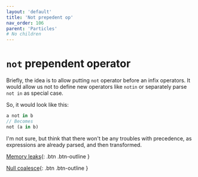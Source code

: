 ```yaml
---
layout: 'default'
title: 'Not prepedent op'
nav_order: 106
parent: 'Particles'
# No children
---
```


# `not` prependent operator

Briefly, the idea is to allow putting `not` operator before an infix operators. 
It would allow us not to define new operators like `notin` or separately parse `not in` as special case. 

So, it would look like this:
```rust
a not in b
// Becomes
not (a in b)
```

I'm not sure, but think that there won't be any troubles with precedence, as expressions are already parsed, and then transformed.

[Memory leaks](particles\memory-leaks.md){: .btn .btn-outline }
    
[Null coalesce](particles\null-coalesce.md){: .btn .btn-outline }
    